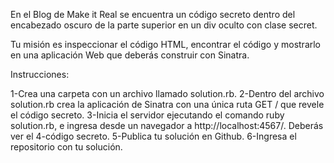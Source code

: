 En el Blog de Make it Real se encuentra un código secreto dentro del encabezado oscuro de la parte superior en un div oculto con clase secret.

Tu misión es inspeccionar el código HTML, encontrar el código y mostrarlo en una aplicación Web que deberás construir con Sinatra.

Instrucciones:

1-Crea una carpeta con un archivo llamado solution.rb.
2-Dentro del archivo solution.rb crea la aplicación de Sinatra con una única ruta GET / que revele el código secreto.
3-Inicia el servidor ejecutando el comando ruby solution.rb, e ingresa desde un navegador a http://localhost:4567/. Deberás ver el 4-código secreto.
5-Publica tu solución en Github.
6-Ingresa el repositorio con tu solución.
